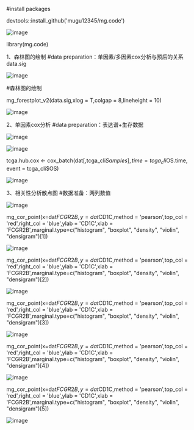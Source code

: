 #install packages

devtools::install_github('mugu12345/mg.code')


![image](https://user-images.githubusercontent.com/116777684/198206496-189af2de-0bb8-43e6-b05a-45e94e92a36b.png)


library(mg.code)


1、森林图的绘制
#data preparation：单因素/多因素cox分析与预后的关系
data.sig


![image](https://user-images.githubusercontent.com/116777684/198207530-1d2ed52f-02f6-4d2a-86d9-832d1cefdfb7.png)


#森林图的绘制


mg_forestplot_v2(data.sig,xlog = T,colgap = 8,lineheight = 10)


![image](https://user-images.githubusercontent.com/116777684/198207165-134a6fb3-e7e2-4718-8cea-b7b41f3f685b.png)


2、单因素cox分析
#data preparation：表达谱+生存数据


![image](https://user-images.githubusercontent.com/116777684/198207982-32a28e31-a372-40b5-983c-7d119726e60d.png)


![image](https://user-images.githubusercontent.com/116777684/198208025-0af4b7eb-7503-4f98-aa9c-8c30f752b2ce.png)


tcga.hub.cox <- cox_batch(dat[,tcga_cli$Samples],
                          time = tcga_cli$OS.time,
                          event = tcga_cli$OS)
                          
                          
![image](https://user-images.githubusercontent.com/116777684/198208170-bd98e9dc-726d-4606-9bb6-a2f350564eb2.png)


3、相关性分析散点图
#数据准备：两列数值


![image](https://user-images.githubusercontent.com/116777684/198209668-d129a4c9-2f70-4184-9176-59e3fd9ffff7.png)


mg_cor_point(x=dat$FCGR2B,y = dat$CD1C,method = 'pearson',top_col = 'red',right_col = 'blue',ylab = 'CD1C',xlab = 'FCGR2B',marginal.type=c("histogram", "boxplot", "density", "violin", "densigram")[1])


![image](https://user-images.githubusercontent.com/116777684/198209784-3f03f31e-58b0-4c7e-8190-bf1b0ef5ab49.png)


mg_cor_point(x=dat$FCGR2B,y = dat$CD1C,method = 'pearson',top_col = 'red',right_col = 'blue',ylab = 'CD1C',xlab = 'FCGR2B',marginal.type=c("histogram", "boxplot", "density", "violin", "densigram")[2])


![image](https://user-images.githubusercontent.com/116777684/198209925-2ea947d9-51be-417e-a2e8-460b184fcecd.png)


mg_cor_point(x=dat$FCGR2B,y = dat$CD1C,method = 'pearson',top_col = 'red',right_col = 'blue',ylab = 'CD1C',xlab = 'FCGR2B',marginal.type=c("histogram", "boxplot", "density", "violin", "densigram")[3])


![image](https://user-images.githubusercontent.com/116777684/198210046-99f72ac4-0fab-4af3-a013-a7fbc6afc36f.png)


mg_cor_point(x=dat$FCGR2B,y = dat$CD1C,method = 'pearson',top_col = 'red',right_col = 'blue',ylab = 'CD1C',xlab = 'FCGR2B',marginal.type=c("histogram", "boxplot", "density", "violin", "densigram")[4])


![image](https://user-images.githubusercontent.com/116777684/198210150-3a03d677-f6c2-419b-9aee-551f216c9610.png)


mg_cor_point(x=dat$FCGR2B,y = dat$CD1C,method = 'pearson',top_col = 'red',right_col = 'blue',ylab = 'CD1C',xlab = 'FCGR2B',marginal.type=c("histogram", "boxplot", "density", "violin", "densigram")[5])


![image](https://user-images.githubusercontent.com/116777684/198210218-d158b1cf-190f-4636-8df5-1b6ca0135f2f.png)







